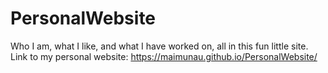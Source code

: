 # PersonalWebsite
Who I am, what I like, and what I have worked on, all in this fun little site. 
Link to my personal website: https://maimunau.github.io/PersonalWebsite/ 

